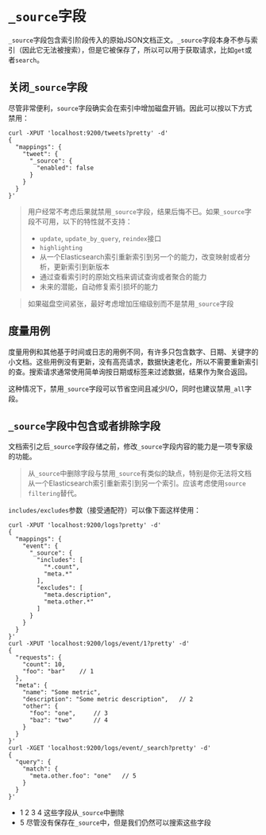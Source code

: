 # `_source`字段

`_source`字段包含索引阶段传入的原始JSON文档正文。`_source`字段本身不参与索引（因此它无法被搜索），但是它被保存了，所以可以用于获取请求，比如`get`或者`search`。

## 关闭`_source`字段

尽管非常便利，`source`字段确实会在索引中增加磁盘开销。因此可以按以下方式禁用：

```
curl -XPUT 'localhost:9200/tweets?pretty' -d'
{
  "mappings": {
    "tweet": {
      "_source": {
        "enabled": false
      }
    }
  }
}'
```

> 用户经常不考虑后果就禁用`_source`字段，结果后悔不已。如果`_source`字段不可用，以下的特性就不支持：
> - `update`, `update_by_query`, `reindex`接口
> - `highlighting`
> - 从一个Elasticsearch索引重新索引到另一个的能力，改变映射或者分析，更新索引到新版本
> - 通过查看索引时的原始文档来调试查询或者聚合的能力
> - 未来的潜能，自动修复索引损坏的能力

> 如果磁盘空间紧张，最好考虑增加压缩级别而不是禁用`_source`字段

## 度量用例

度量用例和其他基于时间或日志的用例不同，有许多只包含数字、日期、关键字的小文档。这些用例没有更新，没有高亮请求，数据快速老化，所以不需要重新索引的查。搜索请求通常使用简单询按日期或标签来过滤数据，结果作为聚合返回。

这种情况下，禁用`_source`字段可以节省空间且减少I/O，同时也建议禁用`_all`字段。

## `_source`字段中包含或者排除字段

文档索引之后`_source`字段存储之前，修改`_source`字段内容的能力是一项专家级的功能。

> 从`_source`中删除字段与禁用`_source`有类似的缺点，特别是你无法将文档从一个Elasticsearch索引重新索引到另一个索引。应该考虑使用`source filtering`替代。

`includes/excludes`参数（接受通配符）可以像下面这样使用：

```
curl -XPUT 'localhost:9200/logs?pretty' -d'
{
  "mappings": {
    "event": {
      "_source": {
        "includes": [
          "*.count",
          "meta.*"
        ],
        "excludes": [
          "meta.description",
          "meta.other.*"
        ]
      }
    }
  }
}'
curl -XPUT 'localhost:9200/logs/event/1?pretty' -d'
{
  "requests": {
    "count": 10,
    "foo": "bar" 	// 1
  },
  "meta": {
    "name": "Some metric",
    "description": "Some metric description", 	// 2
    "other": {
      "foo": "one", 	// 3
      "baz": "two" 		// 4
    }
  }
}'
curl -XGET 'localhost:9200/logs/event/_search?pretty' -d'
{
  "query": {
    "match": {
      "meta.other.foo": "one" 	// 5
    }
  }
}'
```

- 1 2 3 4 这些字段从`_source`中删除
- 5 尽管没有保存在`_source`中，但是我们仍然可以搜索这些字段
